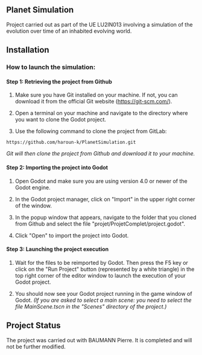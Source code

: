 ## Planet Simulation
Project carried out as part of the UE LU2IN013 involving a simulation of the evolution over time of an inhabited evolving world.
## Installation


### How to launch the simulation:


#### Step 1: Retrieving the project from Github

1. Make sure you have Git installed on your machine. If not, you can download it from the official Git website (https://git-scm.com/).

2. Open a terminal on your machine and navigate to the directory where you want to clone the Godot project.

3. Use the following command to clone the project from GitLab:

```
https://github.com/haroun-k/PlanetSimulation.git
```
_Git will then clone the project from Github and download it to your machine._





#### Step 2: Importing the project into Godot

1. Open Godot and make sure you are using version 4.0 or newer of the Godot engine.

2. In the Godot project manager, click on "Import" in the upper right corner of the window.

3. In the popup window that appears, navigate to the folder that you cloned from Github and select the file "projet/ProjetComplet/project.godot".

4. Click "Open" to import the project into Godot.



#### Step 3: Launching the project execution
1. Wait for the files to be reimported by Godot. Then press the F5 key or click on the "Run Project" button (represented by a white triangle) in the top right corner of the editor window to launch the execution of your Godot project.

2. You should now see your Godot project running in the game window of Godot.
_(If you are asked to select a main scene: you need to select the file MainScene.tscn in the "Scenes" directory of the project.)_

## Project Status
The project was carried out with BAUMANN Pierre. It is completed and will not be further modified.

